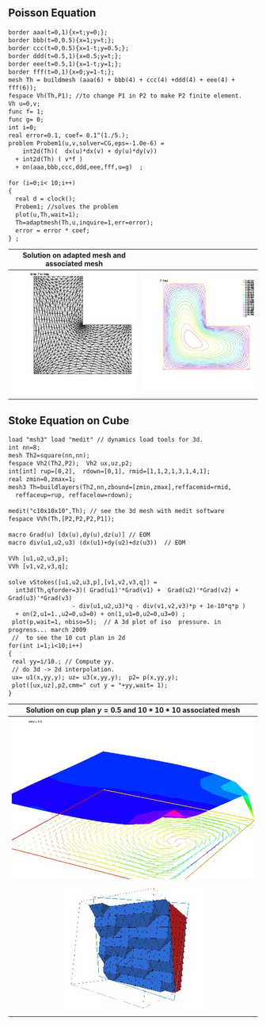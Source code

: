 ## Poisson Equation

```freefem
border aaa(t=0,1){x=t;y=0;};
border bbb(t=0,0.5){x=1;y=t;};
border ccc(t=0,0.5){x=1-t;y=0.5;};
border ddd(t=0.5,1){x=0.5;y=t;};
border eee(t=0.5,1){x=1-t;y=1;};
border fff(t=0,1){x=0;y=1-t;};
mesh Th = buildmesh (aaa(6) + bbb(4) + ccc(4) +ddd(4) + eee(4) + fff(6));
fespace Vh(Th,P1); //to change P1 in P2 to make P2 finite element.
Vh u=0,v;
func f= 1;
func g= 0;
int i=0;
real error=0.1, coef= 0.1^(1./5.);
problem Probem1(u,v,solver=CG,eps=-1.0e-6) =
    int2d(Th)(  dx(u)*dx(v) + dy(u)*dy(v)) 
  + int2d(Th) ( v*f ) 
  + on(aaa,bbb,ccc,ddd,eee,fff,u=g)  ;
  
for (i=0;i< 10;i++)
{   
  real d = clock();
  Probem1; //solves the problem 
  plot(u,Th,wait=1);
  Th=adaptmesh(Th,u,inquire=1,err=error);
  error = error * coef;
} ;
```

Solution on adapted mesh and associated mesh   |  |
:-------------------------:|:-------------------------:
![poisson Associated mesh](images/poisson_associated_mesh.jpg)  |  ![poisson adapted mesh](images/poisson_adapted_mesh.jpg)

## Stoke Equation on Cube

```freefem
load "msh3" load "medit" // dynamics load tools for 3d.
int nn=8;
mesh Th2=square(nn,nn);
fespace Vh2(Th2,P2);  Vh2 ux,uz,p2;
int[int] rup=[0,2],  rdown=[0,1], rmid=[1,1,2,1,3,1,4,1];
real zmin=0,zmax=1;
mesh3 Th=buildlayers(Th2,nn,zbound=[zmin,zmax],reffacemid=rmid, 
  reffaceup=rup, reffacelow=rdown);
  
medit("c10x10x10",Th); // see the 3d mesh with medit software
fespace VVh(Th,[P2,P2,P2,P1]);

macro Grad(u) [dx(u),dy(u),dz(u)] // EOM
macro div(u1,u2,u3) (dx(u1)+dy(u2)+dz(u3))  // EOM

VVh [u1,u2,u3,p];
VVh [v1,v2,v3,q];
  
solve vStokes([u1,u2,u3,p],[v1,v2,v3,q]) = 
  int3d(Th,qforder=3)( Grad(u1)'*Grad(v1) +  Grad(u2)'*Grad(v2) +  Grad(u3)'*Grad(v3)
                  - div(u1,u2,u3)*q - div(v1,v2,v3)*p + 1e-10*q*p ) 
  + on(2,u1=1.,u2=0,u3=0) + on(1,u1=0,u2=0,u3=0) ;
 plot(p,wait=1, nbiso=5);  // A 3d plot of iso  pressure. in progress... march 2009
 //  to see the 10 cut plan in 2d 
for(int i=1;i<10;i++)
{
 real yy=i/10.; // Compute yy.
 // do 3d -> 2d interpolation.
 ux= u1(x,yy,y); uz= u3(x,yy,y);  p2= p(x,yy,y);
 plot([ux,uz],p2,cmm=" cut y = "+yy,wait= 1);
}
```

Solution on cup plan $y=0.5$ and $10*10*10$ associated mesh  |
:-------------------------:|
![Stokes 3D](images/Stokes3d.jpg)  |
![Stokes 3d mesh](images/Stokes3d-Th.jpg)  |